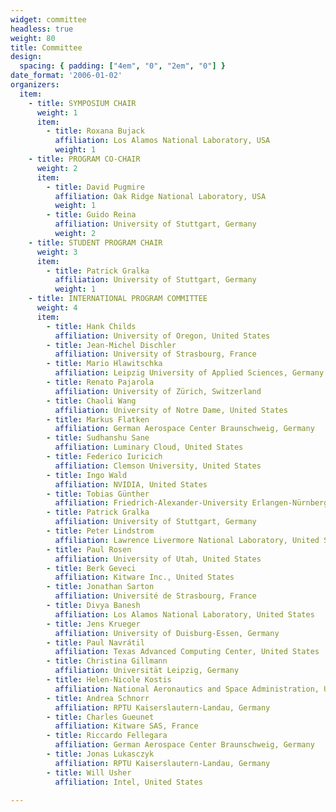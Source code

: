 ```yaml
---
widget: committee
headless: true
weight: 80
title: Committee
design:
  spacing: { padding: ["4em", "0", "2em", "0"] }
date_format: '2006-01-02'
organizers:
  item:
    - title: SYMPOSIUM CHAIR
      weight: 1
      item:
        - title: Roxana Bujack
          affiliation: Los Alamos National Laboratory, USA
          weight: 1
    - title: PROGRAM CO-CHAIR
      weight: 2
      item:
        - title: David Pugmire
          affiliation: Oak Ridge National Laboratory, USA 
          weight: 1
        - title: Guido Reina
          affiliation: University of Stuttgart, Germany
          weight: 2
    - title: STUDENT PROGRAM CHAIR
      weight: 3
      item:
        - title: Patrick Gralka
          affiliation: University of Stuttgart, Germany
          weight: 1
    - title: INTERNATIONAL PROGRAM COMMITTEE
      weight: 4
      item:
        - title: Hank Childs
          affiliation: University of Oregon, United States
        - title: Jean-Michel Dischler
          affiliation: University of Strasbourg, France
        - title: Mario Hlawitschka
          affiliation: Leipzig University of Applied Sciences, Germany
        - title: Renato Pajarola
          affiliation: University of Zürich, Switzerland
        - title: Chaoli Wang 
          affiliation: University of Notre Dame, United States
        - title: Markus Flatken
          affiliation: German Aerospace Center Braunschweig, Germany
        - title: Sudhanshu Sane
          affiliation: Luminary Cloud, United States
        - title: Federico Iuricich
          affiliation: Clemson University, United States
        - title: Ingo Wald
          affiliation: NVIDIA, United States
        - title: Tobias Günther
          affiliation: Friedrich-Alexander-University Erlangen-Nürnberg, Germany
        - title: Patrick Gralka
          affiliation: University of Stuttgart, Germany
        - title: Peter Lindstrom
          affiliation: Lawrence Livermore National Laboratory, United States
        - title: Paul Rosen
          affiliation: University of Utah, United States
        - title: Berk Geveci
          affiliation: Kitware Inc., United States
        - title: Jonathan Sarton
          affiliation: Université de Strasbourg, France
        - title: Divya Banesh
          affiliation: Los Alamos National Laboratory, United States
        - title: Jens Krueger
          affiliation: University of Duisburg-Essen, Germany
        - title: Paul Navrátil
          affiliation: Texas Advanced Computing Center, United States
        - title: Christina Gillmann
          affiliation: Universität Leipzig, Germany
        - title: Helen-Nicole Kostis
          affiliation: National Aeronautics and Space Administration, United States
        - title: Andrea Schnorr
          affiliation: RPTU Kaiserslautern-Landau, Germany
        - title: Charles Gueunet
          affiliation: Kitware SAS, France
        - title: Riccardo Fellegara
          affiliation: German Aerospace Center Braunschweig, Germany
        - title: Jonas Lukasczyk
          affiliation: RPTU Kaiserslautern-Landau, Germany
        - title: Will Usher
          affiliation: Intel, United States

---
```

